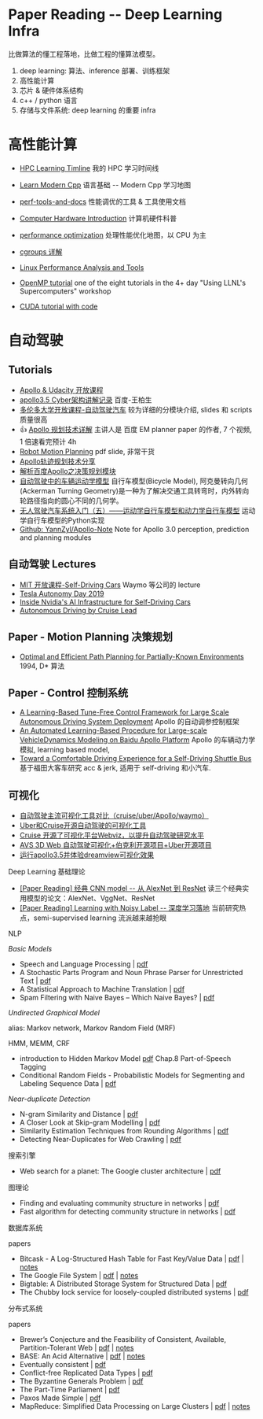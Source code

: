 Paper Reading -- Deep Learning Infra
===

比做算法的懂工程落地，比做工程的懂算法模型。

1. deep learning: 算法、inference 部署、训练框架
2. 高性能计算
3. 芯片 & 硬件体系结构
4. c++ / python 语言
5. 存储与文件系统: deep learning 的重要 infra

# 高性能计算

- [HPC Learning Timline](01-zettelkasten/06-Content%20Maps/HPC%20Learning%20Timline.md) 我的 HPC 学习时间线
- [Learn Modern Cpp](01-zettelkasten/06-Content%20Maps/Learn%20Modern%20Cpp.md) 语言基础 -- Modern Cpp 学习地图
- [perf-tools-and-docs](01-zettelkasten/06-Content%20Maps/perf-tools-and-docs.md) 性能调优的工具 & 工具使用文档
- [Computer Hardware Introduction](01-zettelkasten/06-Content%20Maps/Computer%20Hardware%20Introduction.md) 计算机硬件科普
- [performance optimization](01-zettelkasten/06-Content%20Maps/performance%20optimization.md)  处理性能优化地图，以 CPU 为主

- [cgroups 详解](pdf/linux-kernel-and-perf/cgroups-intro.pdf)
- [Linux Performance Analysis and Tools](pdf/linux-kernel-and-perf/linux-performance-analysis-and-tools.pdf)
- [OpenMP tutorial](https://hpc.llnl.gov/tuts/openMP) one of the eight tutorials in the 4+ day "Using LLNL's Supercomputers" workshop
- [CUDA tutorial with code](cpp-notes/cuda-tutorial/README.md)

# 自动驾驶

## Tutorials

- [Apollo & Udacity 开放课程](https://apollo.auto/devcenter/devcenter_cn.html)
- [apollo3.5 Cyber架构讲解记录](https://zhuanlan.zhihu.com/p/56053077) 百度-王柏生
- [多伦多大学开放课程-自动驾驶汽车](https://www.coursera.org/specializations/self-driving-cars) 较为详细的分模块介绍, slides 和 scripts 质量很高
- :thumbsup: [Apollo 规划技术详解](https://bit.baidu.com/productsBuy?id=82) 主讲人是 百度 EM planner paper 的作者, 7 个视频, 1 倍速看完预计 4h
- [Robot Motion Planning](https://www.cs.cmu.edu/afs/cs/academic/class/15381-s07/www/slides/020807motion.pdf) pdf slide, 非常干货
- [Apollo轨迹规划技术分享](https://www.cnblogs.com/liuzubing/p/11051390.html)
- [解析百度Apollo之决策规划模块](https://paul.pub/apollo-planning/)
- [自动驾驶中的车辆运动学模型](https://zhuanlan.zhihu.com/p/103834150) 自行车模型(Bicycle Model), 阿克曼转向几何(Ackerman Turning Geometry)是一种为了解决交通工具转弯时，内外转向轮路径指向的圆心不同的几何学。
- [无人驾驶汽车系统入门（五）——运动学自行车模型和动力学自行车模型](https://blog.csdn.net/AdamShan/article/details/78696874) 运动学自行车模型的Python实现
- [Github: YannZyl/Apollo-Note](https://github.com/YannZyl/Apollo-Note) Note for Apollo 3.0 perception, prediction and planning modules

## 自动驾驶 Lectures

- [MIT 开放课程-Self-Driving Cars](https://selfdrivingcars.mit.edu/) Waymo 等公司的 lecture
- [Tesla Autonomy Day 2019](https://www.youtube.com/watch?v=-b041NXGPZ8&t=7371s)
- [Inside Nvidia's AI Infrastructure for Self-Driving Cars](https://www.youtube.com/watch?v=__eCwQxZFv8&t=226s)
- [Autonomous Driving by Cruise Lead](https://www.youtube.com/watch?v=s-8cYj_eh8E)

## Paper - Motion Planning 决策规划

- [Optimal and Efficient Path Planning for Partially-Known Environments](http://robotics.caltech.edu/~jwb/courses/ME132/handouts/Dstar_icra94.pdf) 1994, D* 算法

## Paper - Control 控制系统

- [A Learning-Based Tune-Free Control Framework for Large Scale Autonomous Driving System Deployment](https://arxiv.org/ftp/arxiv/papers/2011/2011.04250.pdf) Apollo 的自动调参控制框架
- [An Automated Learning-Based Procedure for Large-scale VehicleDynamics Modeling on Baidu Apollo Platform](https://www.researchgate.net/publication/338945678_An_Automated_Learning-Based_Procedure_for_Large-scale_Vehicle_Dynamics_Modeling_on_Baidu_Apollo_Platform) Apollo 的车辆动力学模拟, learning based model,
- [Toward a Comfortable Driving Experience for a Self-Driving Shuttle Bus](https://www.mdpi.com/2079-9292/8/9/943) 基于福田大客车研究 acc & jerk, 适用于 self-driving 和小汽车.

## 可视化

- [自动驾驶主流可视化工具对比（cruise/uber/Apollo/waymo）](https://zhuanlan.zhihu.com/p/113026573)
- [Uber和Cruise开源自动驾驶的可视化工具](https://zhuanlan.zhihu.com/p/57279694)
- [Cruise 开源了可视化平台Webviz，以提升自动驾驶研究水平](https://zhuanlan.zhihu.com/p/71190270)
- [AVS 3D Web 自动驾驶可视化+伯克利开源项目+Uber开源项目](https://zhuanlan.zhihu.com/p/152382225)
- [运行apollo3.5并体验dreamview可视化效果](https://zhuanlan.zhihu.com/p/56089471)

 Deep Learning 基础理论

- [[Paper Reading] 经典 CNN model -- 从 AlexNet 到 ResNet](topic-reviews/CNN-models--From-AlexNet-to-ResNet.md) 读三个经典实用模型的论文：AlexNet、VggNet、ResNet
- [[Paper Reading] Learning with Noisy Label -- 深度学习落地](topic-reviews/learning-with-noisy-labels.md) 当前研究热点，semi-supervised learning 流派越来越抢眼

 NLP

_Basic Models_

- Speech and Language Processing | [pdf](pdf/speech-and-language-processing-ed3.pdf)
- A Stochastic Parts Program and Noun Phrase Parser for Unrestricted Text | [pdf](pdf/a-stochastic-parts-program-and-noun-phrase-parser-for-unrestricted-text.pdf)
- A Statistical Approach to Machine Translation | [pdf](pdf/a-statistical-approach-to-machine-translation.pdf)
- Spam Filtering with Naive Bayes – Which Naive Bayes? | [pdf](pdf/spam-filtering-with-naive-bayes-which-naive-bayes.pdf)

_Undirected Graphical Model_

alias: Markov network, Markov Random Field (MRF)

HMM, MEMM, CRF

- introduction to Hidden Markov Model [pdf](pdf/speech-and-language-processing-ed3.pdf) Chap.8 Part-of-Speech Tagging
- Conditional Random Fields - Probabilistic Models for Segmenting and Labeling Sequence Data | [pdf](pdf/conditional-random-fields-probabilistic-models-for-segmenting-and-labeling-sequence-data.pdf)

_Near-duplicate Detection_

- N-gram Similarity and Distance | [pdf](pdf/n-gram-similarity-and-distance.pdf)
- A Closer Look at Skip-gram Modelling | [pdf](pdf/a-closer-look-at-skip-gram-modelling.pdf)
- Similarity Estimation Techniques from Rounding Algorithms | [pdf](pdf/charikar-estim.pdf)
- Detecting Near-Duplicates for Web Crawling | [pdf](pdf/simhash-detecting-near-duplicates-for-web-crawling.pdf)


 搜索引擎

- Web search for a planet: The Google cluster architecture | [pdf](pdf/googlecluster-ieee.pdf)

 图理论

- Finding and evaluating community structure in networks | [pdf](pdf/finding-and-evaluating-community-structure-in-networks.pdf)
- Fast algorithm for detecting community structure in networks | [pdf](pdf/fast-algorithm-for-detecting-community-structure-in-networks.pdf)

 数据库系统

papers

- Bitcask - A Log-Structured Hash Table for Fast Key/Value Data | [pdf](pdf/bitcask-intro.pdf) | [notes](notes/bitcask-intro.md)
- The Google File System | [pdf](pdf/gfs-sosp2003.pdf) | [notes](notes/gfs-sosp2003.md)
- Bigtable: A Distributed Storage System for Structured Data | [pdf](pdf/bigtable-osdi06.pdf)
- The Chubby lock service for loosely-coupled distributed systems | [pdf](pdf/chubby-osdi06.pdf)

 分布式系统

papers

- Brewer’s Conjecture and the Feasibility of Consistent, Available, Partition-Tolerant Web | [pdf](pdf/brewers-conjecture-sigact.pdf) | [notes](notes/brewers-conjecture-sigact.md)
- BASE: An Acid Alternative | [pdf](pdf/base-an-acid-alternative.pdf) | [notes](notes/base-an-acid-alternative.md)
- Eventually consistent | [pdf](pdf/eventually-consistent.pdf)
- Conflict-free Replicated Data Types | [pdf](pdf/conflict-free-replicated-data-types.pdf)
- The Byzantine Generals Problem | [pdf](pdf/lamport82.pdf)
- The Part-Time Parliament | [pdf](pdf/The-Part-Time-Parliament.pdf)
- Paxos Made Simple | [pdf](pdf/paxos-simple.pdf)
- MapReduce: Simplified Data Processing on Large Clusters | [pdf](pdf/mapreduce-simplified-data-processing-on-large-clusters.pdf) | [notes](notes/mapreduce-simplified-data-processing-on-large-clusters.md)

